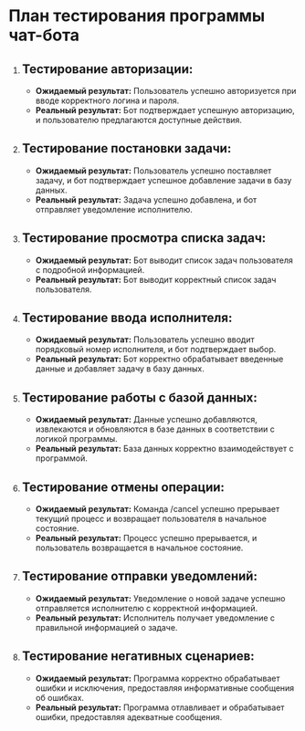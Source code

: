 <h1>План тестирования программы чат-бота</h1>
<ol>
    <li>
        <h2>Тестирование авторизации:</h2>
        <ul>
            <li><strong>Ожидаемый результат:</strong> Пользователь успешно авторизуется при вводе корректного логина и пароля.</li>
            <li><strong>Реальный результат:</strong> Бот подтверждает успешную авторизацию, и пользователю предлагаются доступные действия.</li>
        </ul>
    </li>
    <li>
        <h2>Тестирование постановки задачи:</h2>
        <ul>
            <li><strong>Ожидаемый результат:</strong> Пользователь успешно поставляет задачу, и бот подтверждает успешное добавление задачи в базу данных.</li>
            <li><strong>Реальный результат:</strong> Задача успешно добавлена, и бот отправляет уведомление исполнителю.</li>
        </ul>
    </li>
    <li>
        <h2>Тестирование просмотра списка задач:</h2>
        <ul>
            <li><strong>Ожидаемый результат:</strong> Бот выводит список задач пользователя с подробной информацией.</li>
            <li><strong>Реальный результат:</strong> Бот выводит корректный список задач пользователя.</li>
        </ul>
    </li>
    <li>
        <h2>Тестирование ввода исполнителя:</h2>
        <ul>
            <li><strong>Ожидаемый результат:</strong> Пользователь успешно вводит порядковый номер исполнителя, и бот подтверждает выбор.</li>
            <li><strong>Реальный результат:</strong> Бот корректно обрабатывает введенные данные и добавляет задачу в базу данных.</li>
        </ul>
    </li>
    <li>
        <h2>Тестирование работы с базой данных:</h2>
        <ul>
            <li><strong>Ожидаемый результат:</strong> Данные успешно добавляются, извлекаются и обновляются в базе данных в соответствии с логикой программы.</li>
            <li><strong>Реальный результат:</strong> База данных корректно взаимодействует с программой.</li>
        </ul>
    </li>
    <li>
        <h2>Тестирование отмены операции:</h2>
        <ul>
            <li><strong>Ожидаемый результат:</strong> Команда /cancel успешно прерывает текущий процесс и возвращает пользователя в начальное состояние.</li>
            <li><strong>Реальный результат:</strong> Процесс успешно прерывается, и пользователь возвращается в начальное состояние.</li>
        </ul>
    </li>
    <li>
        <h2>Тестирование отправки уведомлений:</h2>
        <ul>
            <li><strong>Ожидаемый результат:</strong> Уведомление о новой задаче успешно отправляется исполнителю с корректной информацией.</li>
            <li><strong>Реальный результат:</strong> Исполнитель получает уведомление с правильной информацией о задаче.</li>
        </ul>
    </li>
    <li>
        <h2>Тестирование негативных сценариев:</h2>
        <ul>
            <li><strong>Ожидаемый результат:</strong> Программа корректно обрабатывает ошибки и исключения, предоставляя информативные сообщения об ошибках.</li>
            <li><strong>Реальный результат:</strong> Программа отлавливает и обрабатывает ошибки, предоставляя адекватные сообщения.</li>
        </ul>
    </li>
</ol>
</body>
</html>
